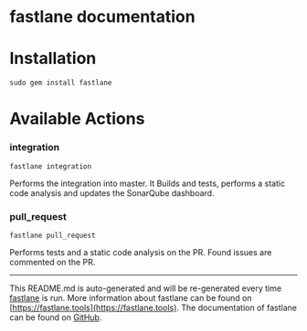 fastlane documentation
================
# Installation
```
sudo gem install fastlane
```
# Available Actions
### integration
```
fastlane integration
```
Performs the integration into master. It Builds and tests, performs a static code analysis and updates the SonarQube dashboard.
### pull_request
```
fastlane pull_request
```
Performs tests and a static code analysis on the PR. Found issues are commented on the PR.

----

This README.md is auto-generated and will be re-generated every time [fastlane](https://fastlane.tools) is run.
More information about fastlane can be found on [https://fastlane.tools](https://fastlane.tools).
The documentation of fastlane can be found on [GitHub](https://github.com/fastlane/fastlane/tree/master/fastlane).
